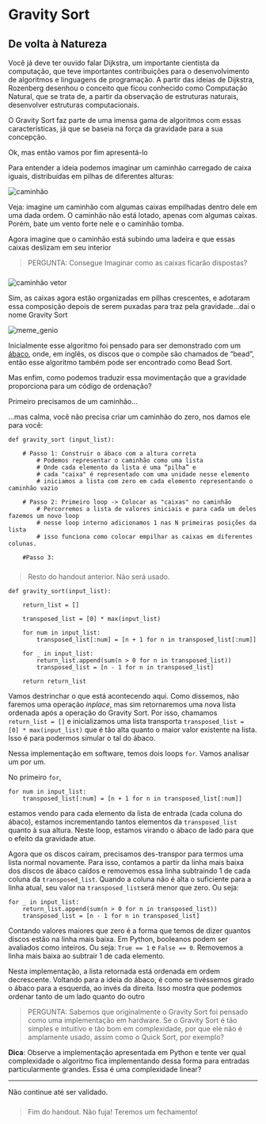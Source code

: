 Gravity Sort
=================

De volta à Natureza
--------------------

Você já deve ter ouvido falar Dijkstra, um importante cientista da computação, que teve importantes contribuições para o desenvolvimento de algoritmos e linguagens de programação. A partir das ideias de Dijkstra, Rozenberg desenhou o conceito que ficou conhecido como Computação Natural, que se trata de, a partir da observação de estruturas naturais, desenvolver estruturas computacionais.

O Gravity Sort faz parte de uma imensa gama de algoritmos com essas características, já que se baseia na força da gravidade para a sua concepção.

Ok, mas então vamos por fim apresentá-lo

Para entender a ideia podemos imaginar um caminhão carregado de caixa iguais, distribuídas em pilhas de diferentes alturas:

![caminhão](caminhão-1.png)

Veja: imagine um caminhão com algumas caixas empilhadas dentro dele em uma dada ordem. O caminhão não está lotado, apenas com algumas caixas. Porém, bate um vento forte nele e o caminhão tomba.

Agora imagine que o caminhão está subindo uma ladeira e que essas caixas deslizam em seu interior

>PERGUNTA: Consegue Imaginar como as caixas ficarão dispostas?

###

![caminhão vetor](caminhão-2.png)

Sim, as caixas agora estão organizadas em pilhas crescentes, e adotaram essa composição depois de serem puxadas para traz pela gravidade...daí o nome Gravity Sort

![meme_genio](meme.jpg)

Inicialmente esse algoritmo foi pensado para ser demonstrado com um [ábaco](https://pt.wikipedia.org/wiki/%C3%81baco), onde, em inglês, os discos que o compõe são chamados de “bead”, então esse algoritmo também pode ser encontrado como Bead Sort.

Mas enfim, como podemos traduzir essa movimentação que a gravidade proporciona para um código de ordenação?

Primeiro precisamos de um caminhão...

...mas calma, você não precisa criar um caminhão do zero, nos damos ele para você:

    def gravity_sort (input_list):

        # Passo 1: Construir o ábaco com a altura correta    
            # Podemos representar o caminhão como uma lista
            # Onde cada elemento da lista é uma “pilha” e
            # cada "caixa" é representado com uma unidade nesse elemento 
            # iniciamos a lista com zero em cada elemento representando o caminhão vazio
        
        # Passo 2: Primeiro loop -> Colocar as "caixas" no caminhão
            # Percorremos a lista de valores iniciais e para cada um deles fazemos um novo loop
            # nesse loop interno adicionamos 1 nas N primeiras posições da lista
            # isso funciona como colocar empilhar as caixas em diferentes colunas.

        #Passo 3: 
        












###

>Resto do handout anterior. Não será usado. 

    def gravity_sort(input_list):
    
        return_list = []
        
        transposed_list = [0] * max(input_list)
        
        for num in input_list:
            transposed_list[:num] = [n + 1 for n in transposed_list[:num]]

        for _ in input_list:
            return_list.append(sum(n > 0 for n in transposed_list))
            transposed_list = [n - 1 for n in transposed_list]

        return return_list

Vamos destrinchar o que está acontecendo aqui. Como dissemos, não faremos uma operação *inplace*, mas sim retornaremos uma nova lista ordenada após a operação do Gravity Sort. Por isso, chamamos `return_list = []` e inicializamos uma lista transporta `transposed_list = [0] * max(input_list)` que é tão alta quanto o maior valor existente na lista. Isso é para podermos simular o tal do ábaco.

Nessa implementação em software, temos dois loops `for`. Vamos analisar um por um.

No primeiro `for`, 

    for num in input_list:
        transposed_list[:num] = [n + 1 for n in transposed_list[:num]]

estamos vendo para cada elemento da lista de entrada (cada coluna do ábaco), estamos incrementando tantos elementos da `transposed_list` quanto à sua altura. Neste loop, estamos virando o ábaco de lado para que o efeito da gravidade atue. 

Agora que os discos caíram, precisamos des-transpor para termos uma lista normal novamente. Para isso, contamos a partir da linha mais baixa dos discos de ábaco caídos e removemos essa linha subtraindo 1 de cada coluna da `transposed_list`. Quando a coluna não é alta o suficiente para a linha atual, seu valor na `transposed_list`será menor que zero. Ou seja:

    for _ in input_list:
        return_list.append(sum(n > 0 for n in transposed_list))
        transposed_list = [n - 1 for n in transposed_list]

Contando valores maiores que zero é a forma que temos de dizer quantos discos estão na linha mais baixa. Em Python, booleanos podem ser avaliados como inteiros. Ou seja: `True == 1` e `False == 0`. Removemos a linha mais baixa ao subtrair 1 de cada elemento.

Nesta implementação, a lista retornada está ordenada em ordem decrescente. Voltando para a ideia do ábaco, é como se tivéssemos girado o ábaco para a esquerda, ao invés da direita. Isso mostra que podemos ordenar tanto de um lado quanto do outro

>PERGUNTA: Sabemos que originalmente o Gravity Sort foi pensado como uma implementação em hardware. Se o Gravity Sort é tão simples e intuitivo e tão bom em complexidade, por que ele não é amplamente usado, assim como o Quick Sort, por exemplo?

**Dica**: Observe a implementação apresentada em Python e tente ver qual complexidade o algoritmo fica implementando dessa forma para entradas particularmente grandes. Essa é uma complexidade linear?

***

Não continue até ser validado.




###

> Fim do handout. Não fuja! Teremos um fechamento!